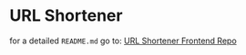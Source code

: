 # URL Shortener

for a detailed `README.md` go to: [URL Shortener Frontend Repo](https://github.com/PsclDev/url-shortener-frontend)